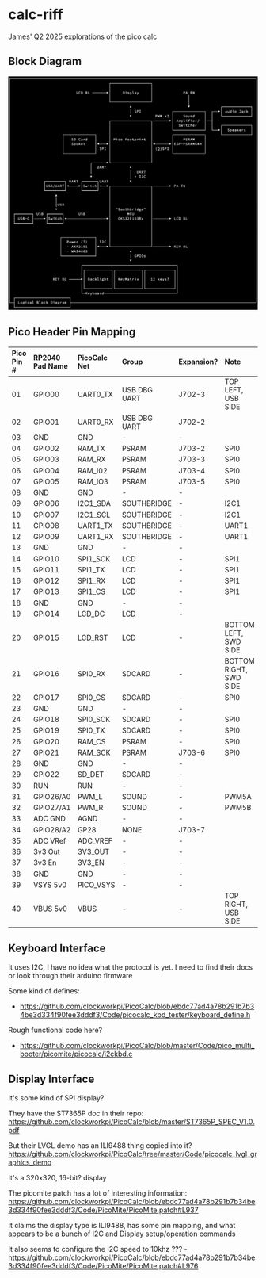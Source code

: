 # calc-riff

James' Q2 2025 explorations of the pico calc

## Block Diagram

![Block Diagram of the PicoCalc mainboard](./docs/picocalc-block-diagram.png)

## Pico Header Pin Mapping

| Pico Pin #    | RP2040 Pad Name   | PicoCalc Net  | Group         | Expansion?    | Note                      |
| :---          | :---              | :---          | :---          | :---          | :---                      |
| 01            | GPIO00            | UART0_TX      | USB DBG UART  | J702-3        | TOP LEFT, USB SIDE        |
| 02            | GPIO01            | UART0_RX      | USB DBG UART  | J702-2        |                           |
| 03            | GND               | GND           | -             | -             |                           |
| 04            | GPIO02            | RAM_TX        | PSRAM         | J703-2        | SPI0                      |
| 05            | GPIO03            | RAM_RX        | PSRAM         | J703-3        | SPI0                      |
| 06            | GPIO04            | RAM_I02       | PSRAM         | J703-4        | SPI0                      |
| 07            | GPIO05            | RAM_IO3       | PSRAM         | J703-5        | SPI0                      |
| 08            | GND               | GND           | -             | -             |                           |
| 09            | GPIO06            | I2C1_SDA      | SOUTHBRIDGE   | -             | I2C1                      |
| 10            | GPIO07            | I2C1_SCL      | SOUTHBRIDGE   | -             | I2C1                      |
| 11            | GPIO08            | UART1_TX      | SOUTHBRIDGE   | -             | UART1                     |
| 12            | GPIO09            | UART1_RX      | SOUTHBRIDGE   | -             | UART1                     |
| 13            | GND               | GND           | -             | -             |                           |
| 14            | GPIO10            | SPI1_SCK      | LCD           | -             | SPI1                      |
| 15            | GPIO11            | SPI1_TX       | LCD           | -             | SPI1                      |
| 16            | GPIO12            | SPI1_RX       | LCD           | -             | SPI1                      |
| 17            | GPIO13            | SPI1_CS       | LCD           | -             | SPI1                      |
| 18            | GND               | GND           | -             | -             |                           |
| 19            | GPIO14            | LCD_DC        | LCD           | -             |                           |
| 20            | GPIO15            | LCD_RST       | LCD           | -             | BOTTOM LEFT, SWD SIDE     |
| 21            | GPIO16            | SPI0_RX       | SDCARD        | -             | BOTTOM RIGHT, SWD SIDE    |
| 22            | GPIO17            | SPI0_CS       | SDCARD        | -             | SPI0                      |
| 23            | GND               | GND           | -             | -             |                           |
| 24            | GPIO18            | SPI0_SCK      | SDCARD        | -             | SPI0                      |
| 25            | GPIO19            | SPI0_TX       | SDCARD        | -             | SPI0                      |
| 26            | GPIO20            | RAM_CS        | PSRAM         | -             | SPI0                      |
| 27            | GPIO21            | RAM_SCK       | PSRAM         | J703-6        | SPI0                      |
| 28            | GND               | GND           | -             | -             |                           |
| 29            | GPIO22            | SD_DET        | SDCARD        | -             |                           |
| 30            | RUN               | RUN           | -             | -             |                           |
| 31            | GPIO26/A0         | PWM_L         | SOUND         | -             | PWM5A                     |
| 32            | GPIO27/A1         | PWM_R         | SOUND         | -             | PWM5B                     |
| 33            | ADC GND           | AGND          | -             | -             |                           |
| 34            | GPIO28/A2         | GP28          | NONE          | J703-7        |                           |
| 35            | ADC VRef          | ADC_VREF      | -             | -             |                           |
| 36            | 3v3 Out           | 3V3_OUT       | -             | -             |                           |
| 37            | 3v3 En            | 3V3_EN        | -             | -             |                           |
| 38            | GND               | GND           | -             | -             |                           |
| 39            | VSYS 5v0          | PICO_VSYS     | -             | -             |                           |
| 40            | VBUS 5v0          | VBUS          | -             | -             | TOP RIGHT, USB SIDE       |

## Keyboard Interface

It uses I2C, I have no idea what the protocol is yet. I need to find their docs or look through their arduino firmware

Some kind of defines:

- https://github.com/clockworkpi/PicoCalc/blob/ebdc77ad4a78b291b7b34be3d334f90fee3dddf3/Code/picocalc_kbd_tester/keyboard_define.h

Rough functional code here?

- https://github.com/clockworkpi/PicoCalc/blob/master/Code/pico_multi_booter/picomite/picocalc/i2ckbd.c



## Display Interface

It's some kind of SPI display?

They have the ST7365P doc in their repo: https://github.com/clockworkpi/PicoCalc/blob/master/ST7365P_SPEC_V1.0.pdf

But their LVGL demo has an ILI9488 thing copied into it? https://github.com/clockworkpi/PicoCalc/tree/master/Code/picocalc_lvgl_graphics_demo

It's a 320x320, 16-bit? display

The picomite patch has a lot of interesting information: https://github.com/clockworkpi/PicoCalc/blob/ebdc77ad4a78b291b7b34be3d334f90fee3dddf3/Code/PicoMite/PicoMite.patch#L937

It claims the display type is ILI9488, has some pin mapping, and what appears to be a bunch of I2C and Display setup/operation commands

It also seems to configure the I2C speed to 10khz ??? - https://github.com/clockworkpi/PicoCalc/blob/ebdc77ad4a78b291b7b34be3d334f90fee3dddf3/Code/PicoMite/PicoMite.patch#L976
